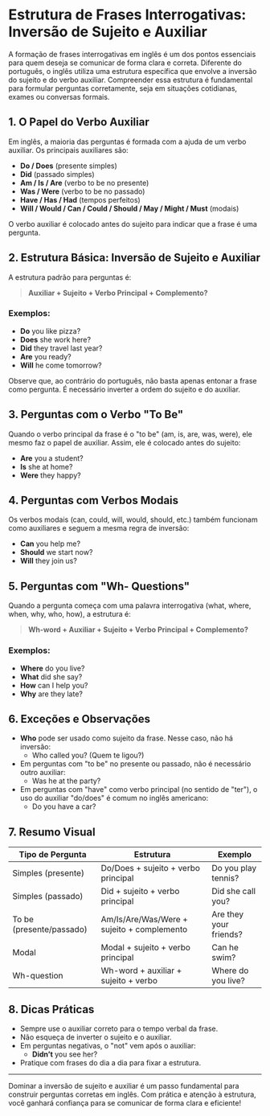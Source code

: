 
# Estrutura de Frases Interrogativas: Inversão de Sujeito e Auxiliar

A formação de frases interrogativas em inglês é um dos pontos essenciais para quem deseja se comunicar de forma clara e correta. Diferente do português, o inglês utiliza uma estrutura específica que envolve a inversão do sujeito e do verbo auxiliar. Compreender essa estrutura é fundamental para formular perguntas corretamente, seja em situações cotidianas, exames ou conversas formais.

## 1. O Papel do Verbo Auxiliar

Em inglês, a maioria das perguntas é formada com a ajuda de um verbo auxiliar. Os principais auxiliares são:

- **Do / Does** (presente simples)
- **Did** (passado simples)
- **Am / Is / Are** (verbo to be no presente)
- **Was / Were** (verbo to be no passado)
- **Have / Has / Had** (tempos perfeitos)
- **Will / Would / Can / Could / Should / May / Might / Must** (modais)

O verbo auxiliar é colocado antes do sujeito para indicar que a frase é uma pergunta.

## 2. Estrutura Básica: Inversão de Sujeito e Auxiliar

A estrutura padrão para perguntas é:

> **Auxiliar + Sujeito + Verbo Principal + Complemento?**

### Exemplos:

- **Do** you like pizza?
- **Does** she work here?
- **Did** they travel last year?
- **Are** you ready?
- **Will** he come tomorrow?

Observe que, ao contrário do português, não basta apenas entonar a frase como pergunta. É necessário inverter a ordem do sujeito e do auxiliar.

## 3. Perguntas com o Verbo "To Be"

Quando o verbo principal da frase é o "to be" (am, is, are, was, were), ele mesmo faz o papel de auxiliar. Assim, ele é colocado antes do sujeito:

- **Are** you a student?
- **Is** she at home?
- **Were** they happy?

## 4. Perguntas com Verbos Modais

Os verbos modais (can, could, will, would, should, etc.) também funcionam como auxiliares e seguem a mesma regra de inversão:

- **Can** you help me?
- **Should** we start now?
- **Will** they join us?

## 5. Perguntas com "Wh- Questions"

Quando a pergunta começa com uma palavra interrogativa (what, where, when, why, who, how), a estrutura é:

> **Wh-word + Auxiliar + Sujeito + Verbo Principal + Complemento?**

### Exemplos:

- **Where** do you live?
- **What** did she say?
- **How** can I help you?
- **Why** are they late?

## 6. Exceções e Observações

- **Who** pode ser usado como sujeito da frase. Nesse caso, não há inversão:
  - Who called you? (Quem te ligou?)
- Em perguntas com "to be" no presente ou passado, não é necessário outro auxiliar:
  - Was he at the party?
- Em perguntas com "have" como verbo principal (no sentido de "ter"), o uso do auxiliar "do/does" é comum no inglês americano:
  - Do you have a car?

## 7. Resumo Visual

| Tipo de Pergunta         | Estrutura                                 | Exemplo                   |
|-------------------------|--------------------------------------------|---------------------------|
| Simples (presente)      | Do/Does + sujeito + verbo principal        | Do you play tennis?       |
| Simples (passado)       | Did + sujeito + verbo principal            | Did she call you?         |
| To be (presente/passado)| Am/Is/Are/Was/Were + sujeito + complemento | Are they your friends?    |
| Modal                   | Modal + sujeito + verbo principal          | Can he swim?              |
| Wh-question             | Wh-word + auxiliar + sujeito + verbo       | Where do you live?        |

## 8. Dicas Práticas

- Sempre use o auxiliar correto para o tempo verbal da frase.
- Não esqueça de inverter o sujeito e o auxiliar.
- Em perguntas negativas, o "not" vem após o auxiliar:  
  - **Didn’t** you see her?
- Pratique com frases do dia a dia para fixar a estrutura.

---

Dominar a inversão de sujeito e auxiliar é um passo fundamental para construir perguntas corretas em inglês. Com prática e atenção à estrutura, você ganhará confiança para se comunicar de forma clara e eficiente!
```

